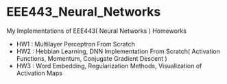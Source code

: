 # EEE443_Neural_Networks
My Implementations of EEE443( Neural Networks ) Homeworks

* HW1 : Multilayer Perceptron From Scratch
* HW2 : Hebbian Learning, DNN Implementation From Scratch( Activation Functions, Momentum, Conjugate Gradient Descent ) 
* HW3 : Word Embedding, Regularization Methods, Visualization of Activation Maps
